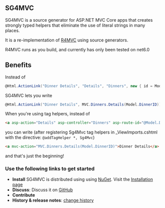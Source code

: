 ## SG4MVC

SG4MVC is a source generator for ASP.NET MVC Core apps that creates strongly typed helpers that eliminate the use of literal strings in many places.  

It is a re-implementation of [R4MVC](https://github.com/T4MVC/R4MVC) using source generators.

R4MVC runs as you build, and currently has only been tested on net6.0

## Benefits

Instead of

````c#
@Html.ActionLink("Dinner Details", "Details", "Dinners", new { id = Model.DinnerID }, null)
````
SG4MVC lets you write
````c#
@Html.ActionLink("Dinner Details", MVC.Dinners.Details(Model.DinnerID))
````

When you're using tag helpers, instead of
```html
<a asp-action="Details" asp-controller="Dinners" asp-route-id="@Model.DinnerID">Dinner Details</a>
```
you can write (after registering Sg4Mvc tag helpers in _ViewImports.cshtml with the directive: `@addTagHelper *, Sg4Mvc`)
```html
<a mvc-action="MVC.Dinners.Details(Model.DinnerID)">Dinner Details</a>
```

and that's just the beginning!

### Use the following links to get started

*   **Install** SG4MVC is distributed using using [NuGet](http://nuget.org). Visit the [Installation page](https://github.com/T4MVC/R4MVC/wiki/Installation)
*   **Discuss**: Discuss it on [GitHub](https://github.com/SG4MVC/SG4MVC/issues)
*   **Contribute**
*   **History &amp; release notes**: [change history](CHANGELOG.md)
